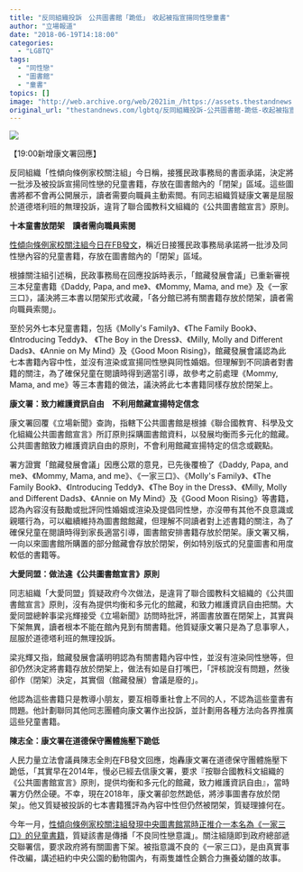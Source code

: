 ```yaml
---
title: "反同組織投訴　公共圖書館「跪低」　收起被指宣揚同性戀童書"
author: "立場報道"
date: "2018-06-19T14:18:00"
categories:
  - "LGBTQ"
tags:
  - "同性戀"
  - "圖書館"
  - "童書"
topics: []
image: "http://web.archive.org/web/2021im_/https://assets.thestandnews.com/media/photos/library-05_DiRBn.png"
original_url: "thestandnews.com/lgbtq/反同組織投訴-公共圖書館-跪低-收起被指宣揚同性戀童書"
---
```

![](http://web.archive.org/web/2021im_/https://assets.thestandnews.com/media/photos/library-05_DiRBn.png)

【19:00新增康文署回應】

反同組織「性傾向條例家校關注組」今日稱，接獲民政事務局的書面承諾，決定將一批涉及被投訴宣揚同性戀的兒童書籍，存放在圖書館內的「閉架」區域。這些圖書將都不會再公開展示，讀者需要向職員主動索閲。有同志組織質疑康文署是屈服於道德塔利班的無理投訴，違背了聯合國教科文組織的《公共圖書館宣言》原則。

**十本童書放閉架　讀者需向職員索閱**

[性傾向條例家校關注組今日在FB發文](http://web.archive.org/web/20211229132433/https://www.facebook.com/familyschoolsodoconcern/photos/a.652395188139890.1073741846.517301174982626/1756066211106110/?type=3&theater&ifg=1)，稱近日接獲民政事務局承諾將一批涉及同性戀內容的兒童書籍，存放在圖書館內的「閉架」區域。

根據關注組引述稱，民政事務局在回應投訴時表示，「館藏發展會議」已重新審視三本兒童書籍《Daddy, Papa, and me》、《Mommy, Mama, and me》及《一家三口》，議決將三本書以閉架形式收藏，「各分館已將有關書籍存放於閉架，讀者需向職員索閱」。

至於另外七本兒童書籍，包括《Molly's Family》、《The Family Book》、《Introducing Teddy》、 《The Boy in the Dress》、《Milly, Molly and Different Dads》、《Annie on My Mind》及《Good Moon Rising》，館藏發展會議認為此七本書籍內容中性，並沒有渲染或宣揚同性戀與同性婚姻。但理解到不同讀者對書籍的關注，為了確保兒童在閱讀時得到適當引導，故參考之前處理《Mommy, Mama, and me》等三本書籍的做法，議決將此七本書籍同樣存放於閉架上。

**康文署：致力維護資訊自由　不利用館藏宣揚特定信念**

康文署回覆《立場新聞》查詢，指轄下公共圖書館是根據《聯合國教育、科學及文化組織公共圖書館宣言》所訂原則採購圖書館資料，以發展均衡而多元化的館藏。公共圖書館致力維護資訊自由的原則，不會利用館藏宣揚特定的信念或觀點。

署方證實「館藏發展會議」因應公眾的意見，已先後覆檢了《Daddy, Papa, and me》、《Mommy, Mama, and me》、《一家三口》、《Molly's Family》、《The Family Book》、《Introducing Teddy》、《The Boy in the Dress》、《Milly, Molly and Different Dads》、《Annie on My Mind》及《Good Moon Rising》等書籍，認為內容沒有鼓勵或批評同性婚姻或渲染及提倡同性戀，亦沒帶有其他不良意識或親暱行為，可以繼續維持為圖書館館藏，但理解不同讀者對上述書籍的關注，為了確保兒童在閱讀時得到家長適當引導，圖書館安排書籍存放於閉架。康文署又稱，一向以來圖書館所購置的部分館藏會存放於閉架，例如特別版式的兒童圖書和用度較低的書籍等。

**大愛同盟：做法違《公共圖書館宣言》原則**

同志組織「大愛同盟」質疑政府今次做法，是違背了聯合國教科文組織的《公共圖書館宣言》原則，沒有為提供均衡和多元化的館藏，和致力維護資訊自由把關。大愛同盟總幹事梁兆輝接受《立場新聞》訪問時批評，將圖書放置在閉架上，其實與下架無異，讀者根本不能在館內見到有關書籍。他質疑康文署只是為了息事寧人，屈服於道德塔利班的無理投訴。

梁兆輝又指，館藏發展會議明明認為有關書籍內容中性，並沒有渲染同性戀等，但卻仍然決定將書籍存放於閉架上，做法有如是自打嘴巴，「評核說沒有問題，然後卻作（閉架）決定，其實個（館藏發展）會議是廢的」。

他認為這些書籍只是教導小朋友，要互相尊重社會上不同的人，不認為這些童書有問題。他計劃聯同其他同志團體向康文署作出投訴，並計劃用各種方法向各界推廣這些兒童書籍。

**陳志全：康文署在道德保守團體施壓下跪低**

人民力量立法會議員陳志全則在FB發文回應，炮轟康文署在道德保守團體施壓下跪低，「其實早在2014年，慢必已經去信康文署，要求『按聯合國教科文組織的《公共圖書館宣言》原則，提供均衡和多元化的館藏，致力維護資訊自由』，當時署方仍然企硬。不幸，現在2018年，康文署卻忽然跪低，將涉事圖書存放於閉架」。他又質疑被投訴的七本書籍獲評為內容中性但仍然被閉架，質疑理據何在。

今年一月，[性傾向條例家校關注組發現中央圖書館當時正推介一本名為《一家三口》的兒童書籍](../../lgbtq/%E8%BD%9F%E5%85%AC%E5%85%B1%E5%9C%96%E6%9B%B8%E9%A4%A8%E5%AD%98%E5%AE%A3%E6%8F%9A%E5%90%8C%E6%80%A7%E6%88%80%E7%AB%A5%E6%9B%B8-%E5%8F%8D%E5%90%8C%E7%B5%84%E7%B9%94%E9%81%9E%E4%BF%A1%E4%BF%83%E4%B8%8B%E6%9E%B6/)，質疑該書是傳播「不良同性戀意識」。關注組隨即到政府總部遞交聯署信，要求政府將有關圖書下架。被指意識不良的《一家三口》，是由真實事件改編，講述紐約中央公園的動物園內，有兩隻雄性企鵝合力撫養幼雛的故事。